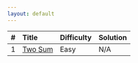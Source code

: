 ```yaml
---
layout: default
---
```


| #          | Title                                                          | Difficulty | Solution |
|:-----------|:---------------------------------------------------------------|:-----------|:---------|
| 1          | [Two Sum](https://leetcode.com/problems/two-sum/#/description) | Easy       | N/A      |
